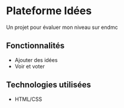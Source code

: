 # Plateforme Idées
Un projet pour évaluer mon niveau sur endmc 

## Fonctionnalités
- Ajouter des idées
- Voir et voter

## Technologies utilisées
- HTML/CSS

